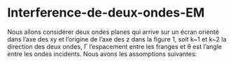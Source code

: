 # Interference-de-deux-ondes-EM

Nous allons considérer deux ondes planes qui arrive sur un écran orienté
dans l’axe des xy et l’origine de l’axe des z dans la figure 1, soit k~1 et k~2
la direction des deux ondes, Γ l’espacement entre les franges et θ est l’angle
entre les ondes incidents. Nous avons les assomptions suivantes:
